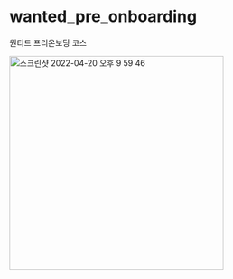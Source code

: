 # wanted_pre_onboarding
원티드 프리온보딩 코스

<img width="379" alt="스크린샷 2022-04-20 오후 9 59 46" src="https://user-images.githubusercontent.com/40132591/164236210-bd7eef75-bf14-4c22-be02-bdd8f4f40ddd.png">
